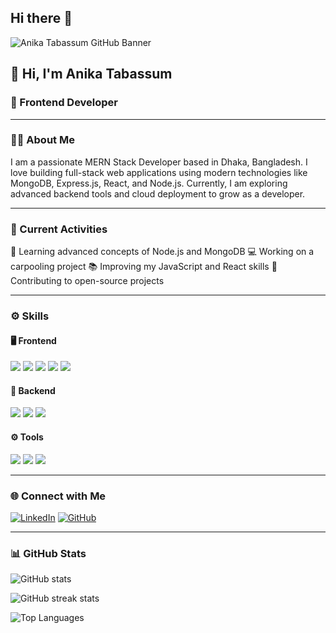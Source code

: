 ## Hi there 👋
<!-- Banner -->
<img src="https://i.ibb.co/YFH6Ystd/git.png" alt="Anika Tabassum GitHub Banner" />

## 👋 Hi, I'm Anika Tabassum
### 🚀 Frontend Developer

---

### 🧑‍💻 About Me
I am a passionate MERN Stack Developer based in Dhaka, Bangladesh.
I love building full-stack web applications using modern technologies like MongoDB, Express.js, React, and Node.js.
Currently, I am exploring advanced backend tools and cloud deployment to grow as a developer.

---

### 🔭 Current Activities

🌱 Learning advanced concepts of Node.js and MongoDB
💻 Working on a carpooling project
📚 Improving my JavaScript and React skills
🔗 Contributing to open-source projects

---

### ⚙️ Skills

#### 🖥️ Frontend
<p> <img src="https://img.shields.io/badge/HTML5-E34F26?logo=html5&logoColor=white" /> <img src="https://img.shields.io/badge/CSS3-1572B6?logo=css3&logoColor=white" /> <img src="https://img.shields.io/badge/JavaScript-F7DF1E?logo=javascript&logoColor=black" /> <img src="https://img.shields.io/badge/React-61DAFB?logo=react&logoColor=black" /> <img src="https://img.shields.io/badge/Tailwind_CSS-38B2AC?logo=tailwind-css&logoColor=white" /> </p>

#### 🧩 Backend
<p> <img src="https://img.shields.io/badge/Node.js-339933?logo=node.js&logoColor=white" /> <img src="https://img.shields.io/badge/Express.js-000000?logo=express&logoColor=white" /> <img src="https://img.shields.io/badge/MongoDB-47A248?logo=mongodb&logoColor=white" /> </p>

#### ⚙️ Tools
<p> <img src="https://img.shields.io/badge/VS_Code-007ACC?logo=visual-studio-code&logoColor=white" /> <img src="https://img.shields.io/badge/Git-F05032?logo=git&logoColor=white" /> <img src="https://img.shields.io/badge/GitHub-181717?logo=github&logoColor=white" /> </p>

---

### 🌐 Connect with Me

[![LinkedIn](https://img.shields.io/badge/LinkedIn-blue?logo=linkedin&logoColor=white)](https://www.linkedin.com/in/anika-tabassum-1b62541b1/)
[![GitHub](https://img.shields.io/badge/GitHub-black?logo=github&logoColor=white)](https://github.com/AnikaTabassum786)

---

### 📊 GitHub Stats

<p align="left">
  <img src="https://github-readme-stats.vercel.app/api?username=AnikaTabassum786&show_icons=true&theme=tokyonight" alt="GitHub stats" />
</p>

<p align="left">
  <img src="https://github-readme-streak-stats.herokuapp.com?user=AnikaTabassum786&theme=tokyonight" alt="GitHub streak stats" />
</p>

<p align="left">
  <img src="https://github-readme-stats.vercel.app/api/top-langs/?username=AnikaTabassum786&layout=compact&theme=tokyonight" alt="Top Languages" />
</p>
